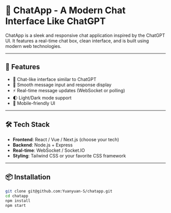 # 💬 ChatApp - A Modern Chat Interface Like ChatGPT

ChatApp is a sleek and responsive chat application inspired by the ChatGPT UI. It features a real-time chat box, clean interface, and is built using modern web technologies.

---

## 🚀 Features

- 🧠 Chat-like interface similar to ChatGPT
- 💬 Smooth message input and response display
- ⚡️ Real-time message updates (WebSocket or polling)
- 🌓 Light/Dark mode support
- 📱 Mobile-friendly UI

---

## 🛠️ Tech Stack

- **Frontend**: React / Vue / Next.js (choose your tech)
- **Backend**: Node.js + Express
- **Real-time**: WebSocket / Socket.IO
- **Styling**: Tailwind CSS or your favorite CSS framework

---

## 📦 Installation

```bash
git clone git@github.com:Yuanyuan-S/chatapp.git
cd chatapp
npm install
npm start
